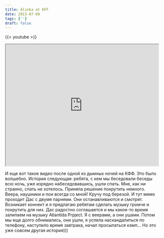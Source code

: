 ```yaml
---
title: Alinka at KFF
date: 2013-07-09
tags: ['']
draft: false
---
```

{{< youtube  >}}

<div class="field field-type-emvideo field-field-videocode">
    <div class="field-items">
            <div class="field-item odd">
                    <div class="emvideo emvideo-video emvideo-vimeo"><div id="media-vimeo-42" class="media-vimeo">
    <iframe src="http://player.vimeo.com/video/69966969?fullscreen=1&show_title=0&show_byline=0&show_portrait=0&autoplay=0" width=100% height="400"></iframe>
</div>
</div>        </div>
        </div>
</div>
 <p>И еще вот такое видео после одной из дымных ночей на КФФ. Это было волшебно. История следующая: ребята, с кем мы беседовали беседы всю ночь, уже изрядно набеседовавшись, ушли спать. Мне, как ни странно, спать не хотелось. Приняла решение покрутить немного. Веера, наушники и пои всегда со мной! Кручу под березой. И тут мимо проходит Дас с двумя парнями. Они останавливаются и смотрят. Возникает коннект и я предлагаю ребятам сделать музыку громче и покрутить для них. Дас радостно соглашается и мы какое-то время залипаем на музыку Atlantida Prpject. Я с веерами, а они ушами. Потом мы еще долго обнимались, они ушли, я успела наскандалиться по телефону, наступило время завтрака, начал просыпаться кэмп... Но это уже совсем другая история)))</p>
